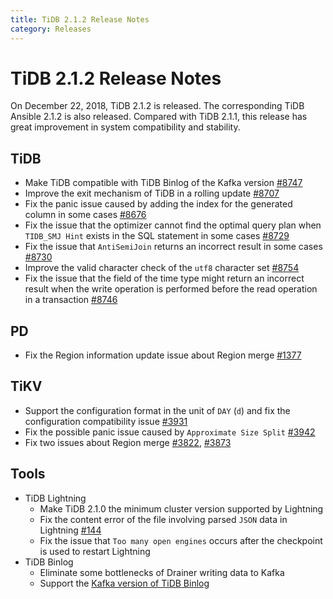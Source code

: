 ```yaml
---
title: TiDB 2.1.2 Release Notes
category: Releases
---
```


# TiDB 2.1.2 Release Notes

On December 22, 2018, TiDB 2.1.2 is released. The corresponding TiDB Ansible 2.1.2 is also released. Compared with TiDB 2.1.1, this release has great improvement in system compatibility and stability.

## TiDB

- Make TiDB compatible with TiDB Binlog of the Kafka version [#8747](https://github.com/pingcap/tidb/pull/8747)
- Improve the exit mechanism of TiDB in a rolling update [#8707](https://github.com/pingcap/tidb/pull/8707)
- Fix the panic issue caused by adding the index for the generated column in some cases [#8676](https://github.com/pingcap/tidb/pull/8676)
- Fix the issue that the optimizer cannot find the optimal query plan when `TIDB_SMJ Hint` exists in the SQL statement in some cases [#8729](https://github.com/pingcap/tidb/pull/8729)
- Fix the issue that `AntiSemiJoin` returns an incorrect result in some cases [#8730](https://github.com/pingcap/tidb/pull/8730)
- Improve the valid character check of the `utf8` character set [#8754](https://github.com/pingcap/tidb/pull/8754)
- Fix the issue that the field of the time type might return an incorrect result when the write operation is performed before the read operation in a transaction [#8746](https://github.com/pingcap/tidb/pull/8746)

## PD

- Fix the Region information update issue about Region merge
[#1377](https://github.com/pingcap/pd/pull/1377)

## TiKV

- Support the configuration format in the unit of `DAY` (`d`) and fix the configuration compatibility issue [#3931](https://github.com/tikv/tikv/pull/3931)
- Fix the possible panic issue caused by `Approximate Size Split` [#3942](https://github.com/tikv/tikv/pull/3942)
- Fix two issues about Region merge [#3822](https://github.com/tikv/tikv/pull/3822), [#3873](https://github.com/tikv/tikv/pull/3873)

## Tools

+ TiDB Lightning
    - Make TiDB 2.1.0 the minimum cluster version supported by Lightning
    - Fix the content error of the file involving parsed `JSON` data in Lightning [#144](https://github.com/pingcap/tidb-tools/issues/144)
    - Fix the issue that `Too many open engines` occurs after the checkpoint is used to restart Lightning
+ TiDB Binlog
    - Eliminate some bottlenecks of Drainer writing data to Kafka
    - Support the [Kafka version of TiDB Binlog](/reference/tidb-binlog/tidb-binlog-kafka.md)
